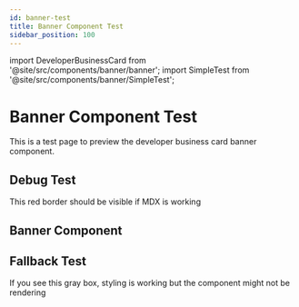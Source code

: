 ```yaml
---
id: banner-test
title: Banner Component Test
sidebar_position: 100
---
```


import DeveloperBusinessCard from '@site/src/components/banner/banner';
import SimpleTest from '@site/src/components/banner/SimpleTest';

# Banner Component Test

This is a test page to preview the developer business card banner component.

## Debug Test

<div style={{padding: '20px', border: '2px solid red', margin: '20px 0'}}>
  <p>This red border should be visible if MDX is working</p>
</div>

<SimpleTest />

## Banner Component

<div className="max-w-4xl mx-auto" style={{border: '2px solid blue', padding: '20px'}}>
  <DeveloperBusinessCard />
</div>

## Fallback Test

<div style={{height: '200px', backgroundColor: 'lightgray', padding: '20px'}}>
  <p>If you see this gray box, styling is working but the component might not be rendering</p>
</div> 